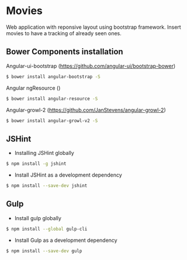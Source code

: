 # Movies

Web application with reponsive layout using bootstrap framework. Insert movies to have a tracking of already seen ones.

## Bower Components installation

Angular-ui-bootstrap (https://github.com/angular-ui/bootstrap-bower)
```sh
$ bower install angular-bootstrap -S
```

Angular ngResource ()
```sh
$ bower install angular-resource -S
```

Angular-growl-2 (https://github.com/JanStevens/angular-growl-2)
```sh
$ bower install angular-growl-v2 -S
```

## JSHint

* Installing JSHint globally
```sh
$ npm install -g jshint
```

* Install JSHint as a development dependency
```sh
$ npm install --save-dev jshint
```

## Gulp

* Install gulp globally
```sh
$ npm install --global gulp-cli
```

* Install Gulp as a development dependency
```sh
$ npm install --save-dev gulp
```